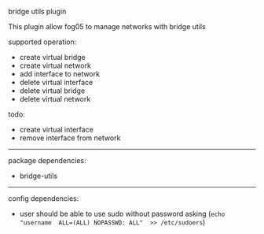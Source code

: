bridge utils plugin

This plugin allow fog05 to manage networks with bridge utils

supported operation:
- create virtual bridge
- create virtual network
- add interface to network
- delete virtual interface
- delete virtual bridge
- delete virtual network

todo:

- create virtual interface
- remove interface from network


---
package dependencies:

- bridge-utils
---


config dependencies:

- user should be able to use sudo without password asking (`echo "username  ALL=(ALL) NOPASSWD: ALL"  >> /etc/sudoers`)
